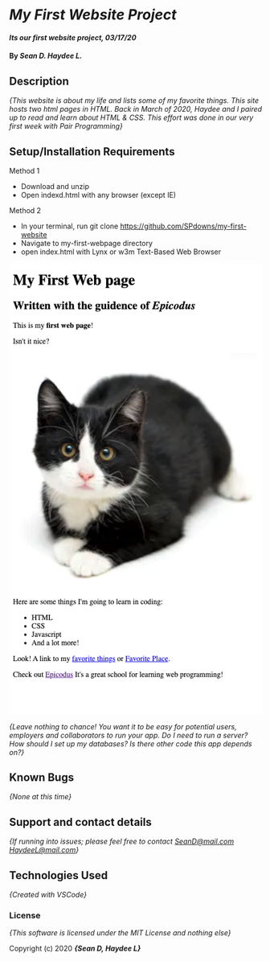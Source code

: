 # _My First Website Project_

#### _Its our first website project, 03/17/20_

#### By _**Sean D. Haydee L.**_

## Description

_{This website is about my life and lists some of my favorite things. This site hosts two html pages in HTML. Back in March of 2020, Haydee and I paired up to read and learn about HTML & CSS. This effort was done in our very first week with Pair Programming}_

## Setup/Installation Requirements

Method 1
* Download and unzip
* Open indexd.html with any browser (except IE)

Method 2
* In your terminal, run git clone https://github.com/SPdowns/my-first-website
* Navigate to my-first-webpage directory
* open index.html with Lynx or w3m Text-Based Web Browser

![webpage](img/readme-img-1.png)

_{Leave nothing to chance! You want it to be easy for potential users, employers and collaborators to run your app. Do I need to run a server? How should I set up my databases? Is there other code this app depends on?}_

## Known Bugs

_{None at this time}_

## Support and contact details

_{If running into issues; please feel free to contact
SeanD@mail.com
HaydeeL@mail.com}_

## Technologies Used

_{Created with VSCode}_

### License

*{This software is licensed under the MIT License and nothing else}*

Copyright (c) 2020 **_{Sean D, Haydee L}_**